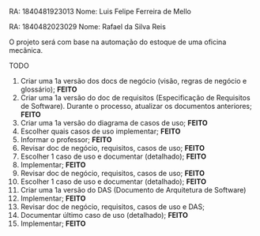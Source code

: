 RA: 1840481923013
Nome: Luis Felipe Ferreira de Mello

RA: 1840482023029
Nome: Rafael da Silva Reis


O projeto será com base na automação do estoque de uma oficina mecânica.


TODO

1. Criar uma 1a versão dos docs de negócio (visão, regras de negócio e glossário); **FEITO**
2. Criar uma 1a versão do doc de requisitos (Especificação de Requisitos de Software). Durante o processo, atualizar os documentos anteriores; **FEITO**
3. Criar uma 1a versão do diagrama de casos de uso; **FEITO**
4. Escolher quais casos de uso implementar; **FEITO**
5. Informar o professor; **FEITO**
6. Revisar doc de negócio, requisitos, casos de uso; **FEITO**
7. Escolher 1 caso de uso e documentar (detalhado); **FEITO**
8. Implementar; **FEITO**
9. Revisar doc de negócio, requisitos, casos de uso; **FEITO**
10. Escolher 1 caso de uso e documentar (detalhado); **FEITO**
11. Criar uma 1a versão do DAS (Documento de Arquitetura de Software) 
12. Implementar; **FEITO**
13. Revisar doc de negócio, requisitos, casos de uso e DAS;
14. Documentar último caso de uso (detalhado); **FEITO**
15. Implementar; **FEITO**
